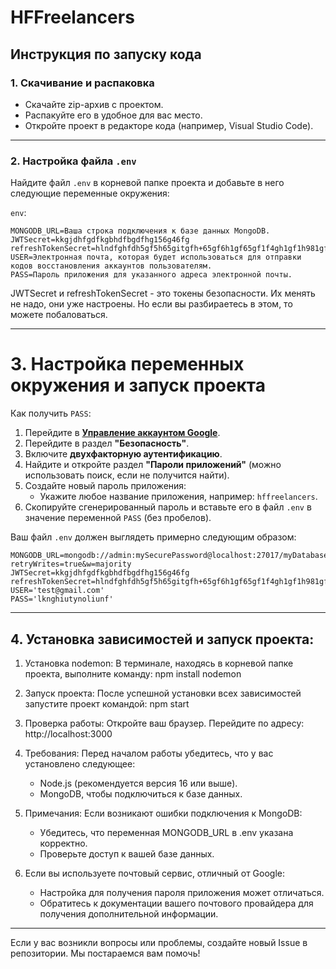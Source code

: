 # HFFreelancers

## Инструкция по запуску кода

### 1. Скачивание и распаковка
- Скачайте zip-архив с проектом.
- Распакуйте его в удобное для вас место.
- Откройте проект в редакторе кода (например, Visual Studio Code).

---

### 2. Настройка файла `.env`
Найдите файл `.env` в корневой папке проекта и добавьте в него следующие переменные окружения:

`env`:
```
MONGODB_URL=Ваша строка подключения к базе данных MongoDB.
JWTSecret=kkgjdhfgdfkgbhdfbgdfhg156g46fg
refreshTokenSecret=hlndfghfdh5gf5h65gitgfh+65gf6h1gf65gf1f4gh1gf1h981gf91gf98h1gf98h1g56fg6h1fg
USER=Электронная почта, которая будет использоваться для отправки кодов восстановления аккаунтов пользователям.
PASS=Пароль приложения для указанного адреса электронной почты.
```
JWTSecret и refreshTokenSecret - это токены безопасности. Их менять не надо, они уже настроены. Но если вы разбираетесь в этом, то можете побаловаться.

---

# 3. Настройка переменных окружения и запуск проекта

Как получить `PASS`:

1. Перейдите в **[Управление аккаунтом Google](https://myaccount.google.com/)**.
2. Перейдите в раздел **"Безопасность"**.
3. Включите **двухфакторную аутентификацию**.
4. Найдите и откройте раздел **"Пароли приложений"** (можно использовать поиск, если не получится найти).
5. Создайте новый пароль приложения:
    - Укажите любое название приложения, например: `hffreelancers`.
6. Скопируйте сгенерированный пароль и вставьте его в файл `.env` в значение переменной `PASS` (без пробелов).

Ваш файл `.env` должен выглядеть примерно следующим образом:
```
MONGODB_URL=mongodb://admin:mySecurePassword@localhost:27017/myDatabase?retryWrites=true&w=majority
JWTSecret=kkgjdhfgdfkgbhdfbgdfhg156g46fg
refreshTokenSecret=hlndfghfdh5gf5h65gitgfh+65gf6h1gf65gf1f4gh1gf1h981gf91gf98h1gf98h1g56fg6h1fg
USER='test@gmail.com'
PASS='lknghiutynoliunf'
```

---

## 4. Установка зависимостей и запуск проекта:

1. Установка nodemon:
В терминале, находясь в корневой папке проекта, выполните команду: npm install nodemon

2. Запуск проекта:
После успешной установки всех зависимостей запустите проект командой: npm start

3. Проверка работы:
Откройте ваш браузер. Перейдите по адресу: http://localhost:3000

4. Требования:
Перед началом работы убедитесь, что у вас установлено следующее:
    - Node.js (рекомендуется версия 16 или выше).
    - MongoDB, чтобы подключиться к базе данных.

5. Примечания:
Если возникают ошибки подключения к MongoDB:
    - Убедитесь, что переменная MONGODB_URL в .env указана корректно.
    - Проверьте доступ к вашей базе данных.

6. Если вы используете почтовый сервис, отличный от Google:
    - Настройка для получения пароля приложения может отличаться.
    - Обратитесь к документации вашего почтового провайдера для получения дополнительной информации.

---

Если у вас возникли вопросы или проблемы, создайте новый Issue в репозитории. Мы постараемся вам помочь!

